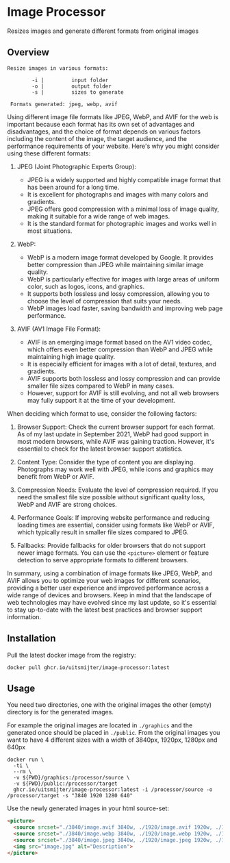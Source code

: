 # Image Processor
Resizes images and generate different formats from original images

## Overview
```
Resize images in various formats: 

        -i |         input folder
        -o |         output folder
        -s |         sizes to generate

 Formats generated: jpeg, webp, avif
```

Using different image file formats like JPEG, WebP, and AVIF for the web is important 
because each format has its own set of advantages and disadvantages, and the choice of 
format depends on various factors including the content of the image, the target audience,
and the performance requirements of your website. Here's why you might consider using 
these different formats:

1. JPEG (Joint Photographic Experts Group):
   - JPEG is a widely supported and highly compatible image format that has been around 
     for a long time.
   - It is excellent for photographs and images with many colors and gradients.
   - JPEG offers good compression with a minimal loss of image quality, making it suitable 
     for a wide range of web images.
   - It is the standard format for photographic images and works well in most situations.

2. WebP:
   - WebP is a modern image format developed by Google. It provides better compression 
     than JPEG while maintaining similar image quality.
   - WebP is particularly effective for images with large areas of uniform color, such as 
     logos, icons, and graphics.
   - It supports both lossless and lossy compression, allowing you to choose the level of 
     compression that suits your needs.
   - WebP images load faster, saving bandwidth and improving web page performance.

3. AVIF (AV1 Image File Format):
   - AVIF is an emerging image format based on the AV1 video codec, which offers even 
     better compression than WebP and JPEG while maintaining high image quality.
   - It is especially efficient for images with a lot of detail, textures, and gradients.
   - AVIF supports both lossless and lossy compression and can provide smaller file sizes 
     compared to WebP in many cases.
   - However, support for AVIF is still evolving, and not all web browsers may fully 
     support it at the time of your development.

When deciding which format to use, consider the following factors:

1. Browser Support: Check the current browser support for each format. As of my last 
   update in September 2021, WebP had good support in most modern browsers, while AVIF 
   was gaining traction. However, it's essential to check for the latest browser support 
   statistics.

2. Content Type: Consider the type of content you are displaying. Photographs may work 
   well with JPEG, while icons and graphics may benefit from WebP or AVIF.

3. Compression Needs: Evaluate the level of compression required. If you need the smallest 
   file size possible without significant quality loss, WebP and AVIF are strong choices.

4. Performance Goals: If improving website performance and reducing loading times are 
   essential, consider using formats like WebP or AVIF, which typically result in smaller 
   file sizes compared to JPEG.

5. Fallbacks: Provide fallbacks for older browsers that do not support newer image 
   formats. You can use the `<picture>` element or feature detection to serve appropriate 
   formats to different browsers.

In summary, using a combination of image formats like JPEG, WebP, and AVIF allows you to 
optimize your web images for different scenarios, providing a better user experience and 
improved performance across a wide range of devices and browsers. Keep in mind that the 
landscape of web technologies may have evolved since my last update, so it's essential to 
stay up-to-date with the latest best practices and browser support information.

## Installation

Pull the latest docker image from the registry: 
```shell
docker pull ghcr.io/uitsmijter/image-processor:latest
```

## Usage

You need two directories, one with the original images the other (empty) directory 
is for the generated images.

For example the original images are located in `./graphics` and the generated once should 
be placed in `./public`. From the original images you want to have 4 different sizes with 
a width of 3840px, 1920px, 1280px and 640px

```shell
docker run \
  -ti \ 
  --rm \
  -v ${PWD}/graphics:/processor/source \
  -v ${PWD}/public:/processor/target
  ghcr.io/uitsmijter/image-processor:latest -i /processor/source -o /processor/target -s "3840 1920 1280 640"
```

Use the newly generated images in your html source-set: 
```html
<picture>
  <source srcset="./3840/image.avif 3840w, ./1920/image.avif 1920w, ./1280/image.avif 1280w, ./640/image.avif 640w" type="image/avif">
  <source srcset="./3840/image.webp 3840w, ./1920/image.webp 1920w, ./1280/image.webp 1280w, ./640/image.webp 640w" type="image/webp">
  <source srcset="./3840/image.jpeg 3840w, ./1920/image.jpeg 1920w, ./1280/image.jpeg 1280w, ./640/image.jpeg 640w" type="image/jpeg">
  <img src="image.jpg" alt="Description">
</picture>
```
